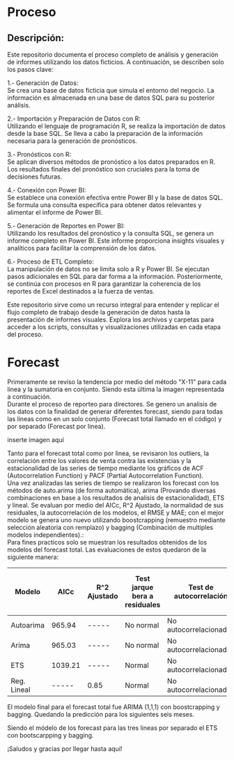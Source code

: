 # Proceso

## Descripción:
<p>Este repositorio documenta el proceso completo de análisis y generación de informes utilizando los datos ficticios. A continuación, se describen solo los pasos clave:
<br></p>

<p> 1.- Generación de Datos: <br>Se crea una base de datos ficticia que simula el entorno del negocio.
La información es almacenada en una base de datos SQL para su posterior análisis.<br></p>

<p> 2.- Importación y Preparación de Datos con R: <br>Utilizando el lenguaje de programación R, se realiza la importación de datos desde la base SQL.
Se lleva a cabo la preparación de la información necesaria para la generación de pronósticos.<br></p>

<p> 3.- Pronósticos con R: <br> Se aplican diversos métodos de pronóstico a los datos preparados en R.
Los resultados finales del pronóstico son cruciales para la toma de decisiones futuras.<br></p>

<p>4.- Conexión con Power BI: <br> Se establece una conexión efectiva entre Power BI y la base de datos SQL.
Se formula una consulta específica para obtener datos relevantes y alimentar el informe de Power BI. <br></p>

<p>5.- Generación de Reportes en Power BI: <br> Utilizando los resultados del pronóstico y la consulta SQL, se genera un informe completo en Power BI.
Este informe proporciona insights visuales y analíticos para facilitar la comprensión de los datos. <br></p>

<p>6.- Proceso de ETL Completo:<br> La manipulación de datos no se limita solo a R y Power BI. Se ejecutan pasos adicionales en SQL para dar forma a la información.
Posteriormente, se continúa con procesos en R para garantizar la coherencia de los reportes de Excel destinados a la fuerza de ventas.<br></p>

<p>Este repositorio sirve como un recurso integral para entender y replicar el flujo completo de trabajo desde la generación de datos hasta la presentación de informes visuales. Explora los archivos y carpetas para acceder a los scripts, consultas y visualizaciones utilizadas en cada etapa del proceso.<br></p>

# Forecast
<p>
Primeramente se reviso la tendencia por medio del método "X-11" para cada linea y la sumatoria en conjunto. Siendo esta última la imagen representada a continuación.<br>
Durante el proceso de reporteo para directores. Se genero un analisis de los datos con la finalidad de generar diferentes forecast, siendo para todas las lineas como en un solo conjunto (Forecast total llamado en el código) y por separado (Forecast por linea).
<br></p>

inserte imagen aquí

<p>Tanto para el forecast total como por linea, se revisaron los outliers, la correlación entre los valores de venta contra las existencias y la estacionalidad de las series de tiempo mediante los gráficos de ACF (Autocorrelation Function) y PACF (Partial Autocorrelation Function).<br>
Una vez analizadas las series de tiempo se realizaron los forecast con los métodos de auto.arima (de forma automática), arima (Provando diversas combinaciones en base a los resultados de analisis de estacionalidad), ETS y lineal. Se evaluan por medio del AICc, R^2 Ajustado, la normalidad de sus residuales, la autocorrelación de los modelos, el RMSE y MAE; con el mejor modelo se genera uno nuevo utilizando boostcrapping (remuestro mediante selección aleatoria con remplazo) y bagging (Combinación de multiples modelos independientes).:<br>
Para fines practicos solo se muestran los resultados obtenidos de los modelos del forecast total. Las evaluaciones de estos quedaron de la siguiente manera:<br></p>

  | Modelo    | AICc       | R^2 Ajustado | Test jarque bera a residuales | Test de autocorrelación| RMSE (Raíz del error cuadratico medio)| MAE (Error absoluto medio) |
| ----------- | ---------- | ---------    | ----------------------------- | -----------------------| ------------------------------------  |----------------------------|
| Autoarima   | 965.94     | -----        | No normal                     | No autocorrelacionados | 1500 | 1256 |
| Arima       | 965.03     | -----        | No normal                     | No autocorrelacionados | 548  | 469  |
| ETS         | 1039.21    | -----        | Normal                        | No autocorrelacionados | 1290 | 883  |
| Reg. Lineal | -----      | 0.85         | Normal                        | No autocorrelacionados | 1686 | 1234 |

El modelo final para el forecast total fue ARIMA (1,1,1) con boostcrapping y bagging. Quedando la predicción para los siguientes seis meses.




Siendo el módelo de los forecast para las tres lineas por separado el ETS con bootscarpping y bagging.









¡Saludos y gracias por llegar hasta aquí!


